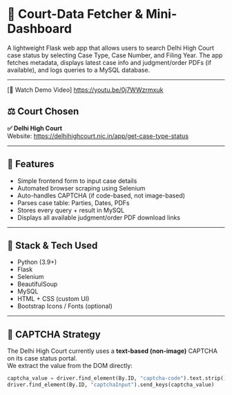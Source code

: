 # 🧾 Court-Data Fetcher & Mini-Dashboard

A lightweight Flask web app that allows users to search Delhi High Court case status by selecting 
Case Type, Case Number, and Filing Year. The app fetches metadata, displays latest case info and judgment/order PDFs (if available), and logs queries to a MySQL database.

---
[🎥 Watch Demo Video]
https://youtu.be/0j7WWzrmxuk


## ⚖️ Court Chosen

**✅ Delhi High Court**  
Website: https://delhihighcourt.nic.in/app/get-case-type-status

---

## 🚀 Features

- Simple frontend form to input case details
- Automated browser scraping using Selenium
- Auto-handles CAPTCHA (if code-based, not image-based)
- Parses case table: Parties, Dates, PDFs
- Stores every query + result in MySQL
- Displays all available judgment/order PDF download links

---

## 🧩 Stack & Tech Used

- Python (3.9+)
- Flask
- Selenium
- BeautifulSoup
- MySQL
- HTML + CSS (custom UI)
- Bootstrap Icons / Fonts (optional)


---

## 🧠 CAPTCHA Strategy

The Delhi High Court currently uses a **text-based (non-image)** CAPTCHA on its case status portal.  
We extract the value from the DOM directly:

```python
captcha_value = driver.find_element(By.ID, "captcha-code").text.strip()
driver.find_element(By.ID, "captchaInput").send_keys(captcha_value)
